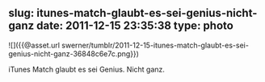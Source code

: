 slug: itunes-match-glaubt-es-sei-genius-nicht-ganz
date: 2011-12-15 23:35:38
type: photo
---

![]({{@asset.url swerner/tumblr/2011-12-15-itunes-match-glaubt-es-sei-genius-nicht-ganz-36848c6e7c.png}})

iTunes Match glaubt es sei Genius. Nicht ganz.
